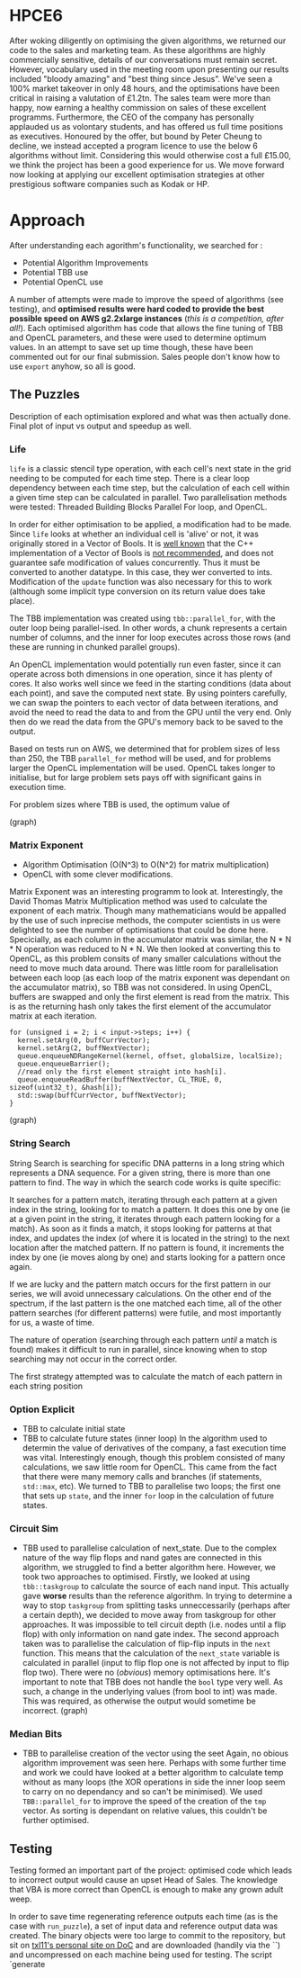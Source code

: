 # HPCE6 
After woking diligently on optimising the given algorithms, we returned our code to the sales and marketing team. As these algorithms are highly commercially sensitive, details of our conversations must remain secret. However, vocabulary used in the meeting room upon presenting our results included "bloody amazing" and "best thing since Jesus". We've seen a 100% market takeover in only 48 hours, and the optimisations have been critical in raising a valutation of £1.2tn. The sales team were more than happy, now earning a healthy commission on sales of these excellent programms. 
Furthermore, the CEO of the company has personally applauded us as volontary students, and has offered us full time positions as executives. Honoured by the offer, but bound by Peter Cheung to decline, we instead accepted a program licence to use the below 6 algorithms without limit. Considering this would otherwise cost a full £15.00, we think the project has been a good experience for us.
We move forward now looking at applying our excellent optimisation strategies at other prestigious software companies such as Kodak or HP.
# Approach 
After understanding each agorithm's functionality, we searched for :
- Potential Algorithm Improvements
- Potential TBB use
- Potential OpenCL use

A number of attempts were made to improve the speed of algorithms (see testing), and **optimised results were hard coded to provide the best possible speed on AWS g2.2xlarge instances** (*this is a competition, after all!*). Each optimised algorithm has code that allows the fine tuning of TBB and OpenCL parameters, and these were used to determine optimum values. In an attempt to save set up time though, these have been commented out for our final submission. Sales people don't know how to use `export` anyhow, so all is good.
## The Puzzles
Description of each optimisation explored and what was then actually done. Final plot of input vs output and speedup as well.
### Life
`life` is a classic stencil type operation, with each cell's next state in the grid needing to be computed for each time step. There is a clear loop dependency between each time step, but the calculation of each cell within a given time step can be calculated in parallel. Two parallelisation methods were tested: Threaded Building Blocks Parallel For loop, and OpenCL.

In order for either optimisation to be applied, a modification had to be made. Since `life` looks at whether an individual cell is 'alive' or not, it was originally stored in a Vector of Bools. It is [well known](https://www.google.co.uk/?q=c%2B%2B+vector+bool) that the C++ implementation of a Vector of Bools is [not recommended](http://www.codingstandard.com/rule/17-1-1-do-not-use-stdvector/), and does not guarantee safe modification of values concurrently. Thus it must be converted to another datatype. In this case, they wer converted to ints. Modification of the `update` function was also necessary for this to work (although some implicit type conversion on its return value does take place).

The TBB implementation was created using `tbb::parallel_for`, with the outer loop being parallel-ised. In other words, a chunk represents a certain number of columns, and the inner for loop executes across those rows (and these are running in chunked parallel groups).

An OpenCL implementation would potentially run even faster, since it can operate across both dimensions in one operation, since it has plenty of cores. It also works well since we feed in the starting conditions (data about each point), and save the computed next state. By using pointers carefully, we can swap the pointers to each vector of data between iterations, and avoid the need to read the data to and from the GPU until the very end. Only then do we read the data from the GPU's memory back to be saved to the output.

Based on tests run on AWS, we determined that for problem sizes of less than 250, the TBB `parallel_for` method will be used, and for problems larger the OpenCL implementation will be used. OpenCL takes longer to initialise, but for large problem sets pays off with significant gains in execution time.

For problem sizes where TBB is used, the optimum value of 

(graph)
### Matrix Exponent
- Algorithm Optimisation (O(N^3) to O(N^2) for matrix multiplication)
- OpenCL with some clever modifications.

Matrix Exponent was an interesting programm to look at. Interestingly, the David Thomas Matrix Multiplication method was used to calculate the exponent of each matrix. Though many mathematicians would be appalled by the use of such inprecise methods, the computer scientists in us were delighted to see the number of optimisations that could be done here. Specicially, as each column in the accumulator matrix was similar, the N \* N \* N operation was reduced to N \* N. We then looked at converting this to OpenCL, as this problem consits of many smaller calculations without the need to move much data around. There was little room for parallelisation between each loop (as each loop of the matrix exponent was dependant on the accumulator matrix), so TBB was not considered.
In using OpenCL, buffers are swapped and only the first element is read from the matrix. This is as the returning hash only takes the first element of the accumulator matrix at each iteration.

    for (unsigned i = 2; i < input->steps; i++) {
      kernel.setArg(0, buffCurrVector);
      kernel.setArg(2, buffNextVector);
      queue.enqueueNDRangeKernel(kernel, offset, globalSize, localSize); 
      queue.enqueueBarrier();
      //read only the first element straight into hash[i].
      queue.enqueueReadBuffer(buffNextVector, CL_TRUE, 0, sizeof(uint32_t), &hash[i]);
      std::swap(buffCurrVector, buffNextVector);
    }
    
(graph)
### String Search

String Search is searching for specific DNA patterns in a long string which represents a DNA sequence. For a given string, there is more than one pattern to find. The way in which the search code works is quite specific:

It searches for a pattern match, iterating through each pattern at a given index in the string, looking for to match a pattern. It does this one by one (ie at a given point in the string, it iterates through each pattern looking for a match). As soon as it finds a match, it stops looking for patterns at that index, and updates the index (of where it is located in the string) to the next location after the matched pattern. If no pattern is found, it increments the index by one (ie moves along by one) and starts looking for a pattern once again.

If we are lucky and the pattern match occurs for the first pattern in our series, we will avoid unnecessary calculations. On the other end of the spectrum, if the last pattern is the one matched each time, all of the other pattern searches (for different patterns) were futile, and most importantly for us, a waste of time.

The nature of operation (searching through each pattern _until_ a match is found) makes it difficult to run in parallel, since knowing when to stop searching may not occur in the correct order.

The first strategy attempted was to calculate the match of each pattern in each string position 

### Option Explicit
- TBB to calculate initial state
- TBB to calculate future states (inner loop)
In the algorithm used to determin the value of derivatives of the company, a fast execution time was vital. Interestingly enough, though this problem consisted of many calculations, we saw little room for OpenCL. This came from the fact that there were many memory calls and branches (if statements, `std::max`, etc). We turned to TBB to parallelise two loops; the first one that sets up `state`, and the inner `for` loop in the calculation of future states. 
### Circuit Sim
- TBB used to parallelise calculation of next_state.
Due to the complex nature of the way flip flops and nand gates are connected in this algorithm, we struggled to find a better algorithm here. However, we took two approaches to optimised. Firstly, we looked at using `tbb::taskgroup` to calculate the source of each nand input. This actually gave **worse** results than the reference algorithm. In trying to determine a way to stop `taskgroup` from splitting tasks unneccessarily (perhaps after a certain depth), we decided to move away from taskgroup for other approaches. It was impossible to tell circuit depth (i.e. nodes until a flip flop) with only information on nand gate index.
The second approach taken was to parallelise the calculation of flip-flip inputs in the `next` function. This means that the calculation of the `next_state` variable is calculated in parallel (input to flip flop one is not affected by input to flip flop two). There were no (*obvious*) memory optimisations here.
It's important to note that TBB does not handle the `bool` type very well. As such, a change in the underlying values (from bool to int) was made. This was required, as otherwise the output would sometime be incorrect.
(graph)
### Median Bits
- TBB to parallelise creation of the vector using the seet
Again, no obious algorithm improvement was seen here. Perhaps with some further time and work we could have looked at a better algorithm to calculate temp without as many loops (the XOR operations in side the inner loop seem to carry on no dependancy and so can't be minimised). 
We used `TBB::parallel_for` to improve the speed of the creation of the `tmp` vector. As sorting is dependant on relative values, this couldn't be further optimised. 

## Testing

Testing formed an important part of the project: optimised code which leads to incorrect output would cause an upset Head of Sales. The knowledge that VBA is more correct than OpenCL is enough to make any grown adult weep.

In order to save time regenerating reference outputs each time (as is the case with `run_puzzle`), a set of input data and reference output data was created. The binary objects were too large to commit to the repository, but sit on [txl11's personal site on DoC](http://www.doc.ic.ac.uk/~txl11/) and are downloaded (handily via the ``) and uncompressed on each machine being used for testing. The script `generate
